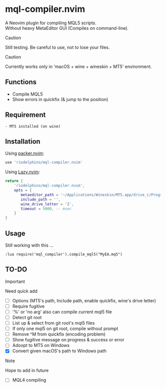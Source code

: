 # mql-compiler.nvim

A Neovim plugin for compiling MQL5 scripts.  
Without heavy MetaEditor GUI (Compiles on command-line).

> [!Caution]
> Still testing. Be careful to use, not to lose your files.

> [!Caution]
> Currently works only in 'macOS + wine + wineskin + MT5' environment.


## Functions
- Compile MQL5
- Show errors in quickfix (& jump to the position)

## Requirement
    - MT5 installed (on wine)

## Installation

Using [packer.nvim](https://github.com/wbthomason/packer.nvim):

```lua
use 'riodelphino/mql-compiler.nvim'
```

Using [Lazy.nvim](https://github.com/folke/lazy.nvim):

```lua
return {
    'riodelphino/mql-compiler.nvim',
    opts = {
       metaeditor_path = '~/Applications/Wineskin/MT5.app/drive_c/Program Files/MT5/MetaEditor64.exe',
       include_path = '',
       wine_drive_letter = 'Z',
       timeout = 5000, -- msec
    }
}
```

## Usage

Still working with this ...
```
:lua require('mql_compiler').compile_mql5("MyEA.mq5")
```

## TO-DO

> [!Important]
> Need quick add

- [ ] Options (MT5's path, Include path, enable quickfix, wine's drive letter)
- [ ] Require fugitive
- [ ] '%' or 'no arg' also can compile current mql5 file
- [ ] Detect git root
- [ ] List up & select from git root's mql5 files 
- [ ] If only one mql5 on git root, compile without prompt
- [ ] Remove ^M from quickfix (encoding problem)
- [ ] Show fugitive message on progress & success or error
- [ ] Adoopt to MT5 on Windows
- [x] Convert given macOS's path to Windows path

> [!Note]
> Hope to add in future

- [ ] MQL4 compiling

